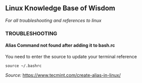 ## Linux Knowledge Base of Wisdom

_For all troubleshooting and references to linux_

### TROUBLESHOOTING


#### Alias Command not found after adding it to bash.rc

You need to enter the source to update your terminal reference

`source ~/.bashrc`

_Source:_ https://www.tecmint.com/create-alias-in-linux/
